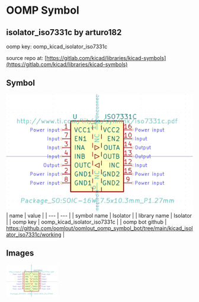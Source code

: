 # OOMP Symbol  
## isolator_iso7331c  by arturo182  
  
oomp key: oomp_kicad_isolator_iso7331c  
  
source repo at: [https://gitlab.com/kicad/libraries/kicad-symbols](https://gitlab.com/kicad/libraries/kicad-symbols)  
## Symbol  
  
[![working.png](working_600.png)](working.png)  
| name | value | 
| --- | --- | 
| symbol name | Isolator | 
| library name | Isolator | 
| oomp key | oomp_kicad_isolator_iso7331c | 
| oomp bot github | https://github.com/oomlout/oomlout_oomp_symbol_bot/tree/main/kicad_isolator_iso7331c/working | 
## Images  
  
[![working.png](working_140.png)](working.png)  
